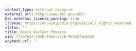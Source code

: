 ```yaml
---
content_type: external-resource
external_url: http://www.lbl.gov/abc/
has_external_license_warning: true
license: https://en.wikipedia.org/wiki/All_rights_reserved
status: ''
title: Basic Nuclear Physics
uid: ff3a7e17-7e4b-44ee-a716-95b63faeb1a3
wayback_url: ''
---
```


